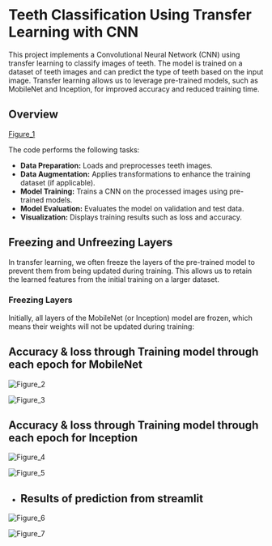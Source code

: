 # Teeth Classification Using Transfer Learning with CNN

This project implements a Convolutional Neural Network (CNN) using transfer learning to classify images of teeth. The model is trained on a dataset of teeth images and can predict the type of teeth based on the input image. Transfer learning allows us to leverage pre-trained models, such as MobileNet and Inception, for improved accuracy and reduced training time.

## Overview
[Figure_1](<img width="1379" alt="05-transfer-learning-feature-extraction-vs-fine-tuning" src="https://github.com/user-attachments/assets/73d12914-9ec2-449e-ac57-8a5939161942" />)

The code performs the following tasks:

- **Data Preparation:** Loads and preprocesses teeth images.
- **Data Augmentation:** Applies transformations to enhance the training dataset (if applicable).
- **Model Training:** Trains a CNN on the processed images using pre-trained models.
- **Model Evaluation:** Evaluates the model on validation and test data.
- **Visualization:** Displays training results such as loss and accuracy.

## Freezing and Unfreezing Layers

In transfer learning, we often freeze the layers of the pre-trained model to prevent them from being updated during training. This allows us to retain the learned features from the initial training on a larger dataset.

### Freezing Layers

Initially, all layers of the MobileNet (or Inception) model are frozen, which means their weights will not be updated during training:

## Accuracy & loss through Training model through each epoch for MobileNet
![Figure_2](![mobile_acc](https://github.com/user-attachments/assets/098511d3-fb1d-4945-917d-6bb78b52d44d)
)

![Figure_3](![mobile_loss](https://github.com/user-attachments/assets/9e6d5091-6c2c-482d-8a94-3f61357c099d))


## Accuracy & loss through Training model through each epoch for Inception
![Figure_4](![inception_Acc](https://github.com/user-attachments/assets/5f9ef203-e239-41a7-b228-967f62a4dd7d)
)

![Figure_5](![inception_loss](https://github.com/user-attachments/assets/866eb2c3-9728-411c-a7fe-79a7338b63cb)
)

- ## Results of prediction from streamlit
 ![Figure_6](![gum](https://github.com/user-attachments/assets/a5d9af08-148f-48d2-9df5-f62a33bbe1d6)
)

![Figure_7](![inception](https://github.com/user-attachments/assets/8fac386b-77dd-4ff7-9283-df87b6a98742)
) 
